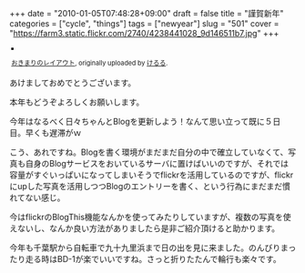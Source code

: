 +++
date = "2010-01-05T07:48:28+09:00"
draft = false
title = "謹賀新年"
categories = ["cycle", "things"]
tags = ["newyear"]
slug = "501"
cover = "https://farm3.static.flickr.com/2740/4238441028_9d146511b7.jpg"
+++

<div style="text-align: left; padding: 3px;"><a title="photo sharing" href="https://www.flickr.com/photos/keruru/4238441028/"><img style="border: solid 2px #000000;" src="https://farm3.static.flickr.com/2740/4238441028_9d146511b7.jpg" alt="" /></a>

<span style="font-size: 0.8em; margin-top: 0px;"><a href="https://www.flickr.com/photos/keruru/4238441028/">おきまりのレイアウト</a>, originally uploaded by <a href="https://www.flickr.com/people/keruru/">けるる</a>.</span></div>
あけましておめでとうございます。

本年もどうぞよろしくお願いします。

今年はなるべく日々ちゃんとBlogを更新しよう！なんて思い立って既に５日目。早くも遅滞がｗ

こう、あれですね。Blogを書く環境がまだまだ自分の中で確立していなくて、写真も自身のBlogサービスをおいているサーバに置けばいいのですが、それでは容量がすぐいっぱいになってしまいそうでflickrを活用しているのですが、flickrにupした写真を活用しつつBlogのエントリーを書く、という行為にまだまだ慣れてない感じ。

今はflickrのBlogThis機能なんかを使ってみたりしていますが、複数の写真を使えないし、なんか良い方法がありましたら是非ご紹介頂けると助かります。

今年も千葉駅から自転車で九十九里浜まで日の出を見に来ました。のんびりまったり走る時はBD-1が楽でいいですね。さっと折りたたんで輪行も楽々です。
